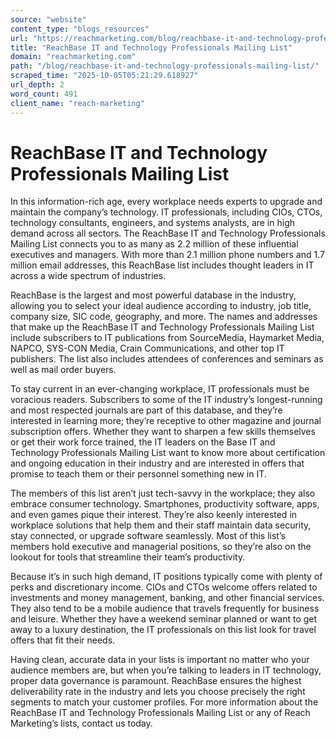 ```yaml
---
source: "website"
content_type: "blogs_resources"
url: "https://reachmarketing.com/blog/reachbase-it-and-technology-professionals-mailing-list/"
title: "ReachBase IT and Technology Professionals Mailing List"
domain: "reachmarketing.com"
path: "/blog/reachbase-it-and-technology-professionals-mailing-list/"
scraped_time: "2025-10-05T05:21:29.618927"
url_depth: 2
word_count: 491
client_name: "reach-marketing"
---
```


# ReachBase IT and Technology Professionals Mailing List

In this information-rich age, every workplace needs experts to upgrade and maintain the company’s technology. IT professionals, including CIOs, CTOs, technology consultants, engineers, and systems analysts, are in high demand across all sectors. The ReachBase IT and Technology Professionals Mailing List connects you to as many as 2.2 million of these influential executives and managers. With more than 2.1 million phone numbers and 1.7 million email addresses, this ReachBase list includes thought leaders in IT across a wide spectrum of industries.

ReachBase is the largest and most powerful database in the industry, allowing you to select your ideal audience according to industry, job title, company size, SIC code, geography, and more. The names and addresses that make up the ReachBase IT and Technology Professionals Mailing List include subscribers to IT publications from SourceMedia, Haymarket Media, NAPCO, SYS-CON Media, Crain Communications, and other top IT publishers. The list also includes attendees of conferences and seminars as well as mail order buyers.

To stay current in an ever-changing workplace, IT professionals must be voracious readers. Subscribers to some of the IT industry’s longest-running and most respected journals are part of this database, and they’re interested in learning more; they’re receptive to other magazine and journal subscription offers. Whether they want to sharpen a few skills themselves or get their work force trained, the IT leaders on the Base IT and Technology Professionals Mailing List want to know more about certification and ongoing education in their industry and are interested in offers that promise to teach them or their personnel something new in IT.

The members of this list aren’t just tech-savvy in the workplace; they also embrace consumer technology. Smartphones, productivity software, apps, and even games pique their interest. They’re also keenly interested in workplace solutions that help them and their staff maintain data security, stay connected, or upgrade software seamlessly. Most of this list’s members hold executive and managerial positions, so they’re also on the lookout for tools that streamline their team’s productivity.

Because it’s in such high demand, IT positions typically come with plenty of perks and discretionary income. CIOs and CTOs welcome offers related to investments and money management, banking, and other financial services. They also tend to be a mobile audience that travels frequently for business and leisure. Whether they have a weekend seminar planned or want to get away to a luxury destination, the IT professionals on this list look for travel offers that fit their needs.

Having clean, accurate data in your lists is important no matter who your audience members are, but when you’re talking to leaders in IT technology, proper data governance is paramount. ReachBase ensures the highest deliverability rate in the industry and lets you choose precisely the right segments to match your customer profiles. For more information about the ReachBase IT and Technology Professionals Mailing List or any of Reach Marketing’s lists, contact us today.